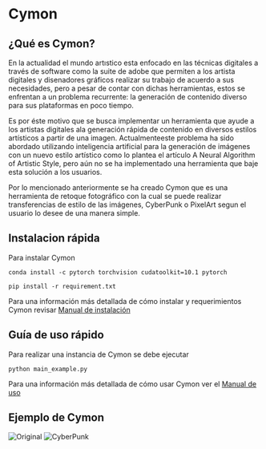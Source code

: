 # Cymon

## ¿Qué es Cymon?

En la actualidad el mundo artıstico esta enfocado en las técnicas digitales a través de software como la suite de adobe que permiten a los artista digitales y disenadores gráficos realizar su trabajo de acuerdo a sus necesidades, pero a pesar de contar con dichas herramientas, estos se enfrentan a un problema recurrente: la generación de contenido diverso para sus plataformas en poco tiempo.

Es por éste motivo que se busca implementar un herramienta que ayude a los artistas digitales ala generación rápida de contenido en diversos estilos artísticos a partir de una imagen. Actualmenteeste problema ha sido abordado utilizando inteligencia artificial para la generación de imágenes con un nuevo estilo artístico como lo plantea el artículo A Neural Algorithm of Artistic Style, pero aún no se ha implementado una herramienta que baje esta solución a los usuarios.

Por lo mencionado anteriormente se ha creado Cymon que es una herramienta de retoque fotográfico con la cual se puede realizar transferencias de estilo de las imágenes, CyberPunk o PixelArt segun el usuario lo desee de una manera simple.


## Instalacion rápida

Para instalar Cymon

```conda install -c pytorch torchvision cudatoolkit=10.1 pytorch``` 

```pip install -r requirement.txt```

Para una información más detallada de cómo instalar y requerimientos Cymon revisar [Manual de instalación](https://github.com/OGmenas/gui-pdi/wiki/Manual-de-Instalaci%C3%B3n)

## Guía de uso rápido

Para realizar una instancia de Cymon se debe ejecutar 

```python main_example.py```

Para una información más detallada de cómo usar Cymon ver el [Manual de uso](https://github.com/OGmenas/gui-pdi/wiki/Manual-de-Usuario)

## Ejemplo de Cymon

![Original](https://github.com/OGmenas/gui-pdi/blob/master/media-docs/original.png "Original")
![CyberPunk](https://github.com/OGmenas/gui-pdi/blob/master/media-docs/cyberpunk.png "CyberPunk")
